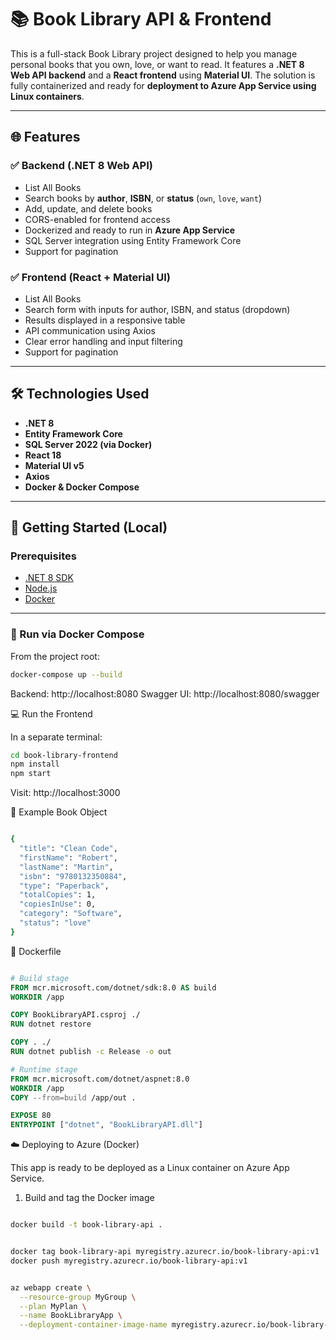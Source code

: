 # 📚 Book Library API & Frontend

This is a full-stack Book Library project designed to help you manage personal books that you own, love, or want to read. It features a **.NET 8 Web API backend** and a **React frontend** using **Material UI**. The solution is fully containerized and ready for **deployment to Azure App Service using Linux containers**.

---

## 🌐 Features

### ✅ Backend (.NET 8 Web API)
- List All Books
- Search books by **author**, **ISBN**, or **status** (`own`, `love`, `want`)
- Add, update, and delete books
- CORS-enabled for frontend access
- Dockerized and ready to run in **Azure App Service**
- SQL Server integration using Entity Framework Core
- Support for pagination

### ✅ Frontend (React + Material UI)
- List All Books
- Search form with inputs for author, ISBN, and status (dropdown)
- Results displayed in a responsive table
- API communication using Axios
- Clear error handling and input filtering
- Support for pagination

---

## 🛠 Technologies Used

- **.NET 8**
- **Entity Framework Core**
- **SQL Server 2022 (via Docker)**
- **React 18**
- **Material UI v5**
- **Axios**
- **Docker & Docker Compose**

---

## 🚀 Getting Started (Local)

### Prerequisites

- [.NET 8 SDK](https://dotnet.microsoft.com/en-us/download)
- [Node.js](https://nodejs.org/)
- [Docker](https://www.docker.com/)

---

### 🐳 Run via Docker Compose

From the project root:

```bash
docker-compose up --build
```

Backend: http://localhost:8080
Swagger UI: http://localhost:8080/swagger

💻 Run the Frontend

In a separate terminal:

```bash
cd book-library-frontend
npm install
npm start
```


Visit: http://localhost:3000

🧪 Example Book Object

```bash

{
  "title": "Clean Code",
  "firstName": "Robert",
  "lastName": "Martin",
  "isbn": "9780132350884",
  "type": "Paperback",
  "totalCopies": 1,
  "copiesInUse": 0,
  "category": "Software",
  "status": "love"
}

```

🐳 Dockerfile

```dockerfile

# Build stage
FROM mcr.microsoft.com/dotnet/sdk:8.0 AS build
WORKDIR /app

COPY BookLibraryAPI.csproj ./
RUN dotnet restore

COPY . ./
RUN dotnet publish -c Release -o out

# Runtime stage
FROM mcr.microsoft.com/dotnet/aspnet:8.0
WORKDIR /app
COPY --from=build /app/out .

EXPOSE 80
ENTRYPOINT ["dotnet", "BookLibraryAPI.dll"]

```



☁️ Deploying to Azure (Docker)

This app is ready to be deployed as a Linux container on Azure App Service.

1. Build and tag the Docker image

```bash

docker build -t book-library-api .

```

```bash

docker tag book-library-api myregistry.azurecr.io/book-library-api:v1
docker push myregistry.azurecr.io/book-library-api:v1


```

```bash

az webapp create \
  --resource-group MyGroup \
  --plan MyPlan \
  --name BookLibraryApp \
  --deployment-container-image-name myregistry.azurecr.io/book-library-api:v1

```




